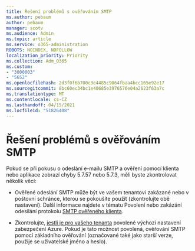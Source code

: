 ```yaml
---
title: Řešení problémů s ověřováním SMTP
ms.author: pebaum
author: pebaum
manager: scotv
ms.audience: Admin
ms.topic: article
ms.service: o365-administration
ROBOTS: NOINDEX, NOFOLLOW
localization_priority: Priority
ms.collection: Adm_O365
ms.custom:
- "3000003"
- "5652"
ms.openlocfilehash: 2d3f0f6b700c3e4485c9064fbaa4bcc165e92e17
ms.sourcegitcommit: 8bc60ec34bc1e40685e3976576e04a2623f63a7c
ms.translationtype: MT
ms.contentlocale: cs-CZ
ms.lasthandoff: 04/15/2021
ms.locfileid: "51826408"
---
```

# <a name="solving-smtp-authentication-issues"></a>Řešení problémů s ověřováním SMTP

Pokud se při pokusu o odeslání e-mailu SMTP a ověření pomocí klienta nebo aplikace zobrazí chyby 5.7.57 nebo 5.7.3, měli byste zkontrolovat několik věcí:

- Ověřené odeslání SMTP může být ve vašem tenantovi zakázané nebo v poštovní schránce, kterou se pokoušíte použít (zkontrolujte obě nastavení). Další informace najdete v tématu Povolení nebo zakázání odesílání protokolu [SMTP ověřeného klienta](https://docs.microsoft.com/exchange/clients-and-mobile-in-exchange-online/authenticated-client-smtp-submission).

- Zkontrolujte, [jestli je pro vašeho tenanta](https://docs.microsoft.com/azure/active-directory/fundamentals/concept-fundamentals-security-defaults) povolené výchozí nastavení zabezpečení Azure. Pokud je tato možnost povolená, ověřování SMTP pomocí základního ověřování (označované také jako starší verze, použije se uživatelské jméno a heslo).
